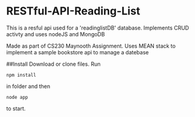 # RESTful-API-Reading-List
This is a resful api used for a 'readinglistDB' database. Implements CRUD activty and uses nodeJS and MongoDB

Made as part of CS230 Maynooth Assignment. Uses MEAN stack to implement a sample bookstore api to manage a datebase

##Install
Download or clone files. Run 
```
npm install
```
in folder and then 
```
node app
```
to start.  

